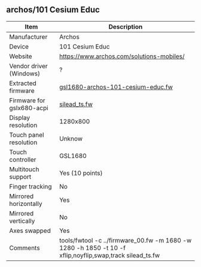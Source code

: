 archos/101 Cesium Educ
----------------------

| Item | Description |
|------|-------------|
| Manufacturer            | Archos                   |
| Device                  | 101 Cesium Educ          |
| Website                 | https://www.archos.com/solutions-mobiles/ |
| Vendor driver (Windows) | ? |
| Extracted firmware      | [gsl1680-archos-101-cesium-educ.fw](../../linux/silead/gsl1680-archos-101-cesium-educ.fw) |
| Firmware for gslx680-acpi | [silead_ts.fw](silead_ts.fw) |
| Display resolution      | 1280x800|
| Touch panel resolution  | Unknow |
| Touch controller        | GSL1680 |
| Multitouch support      | Yes (10 points) |
| Finger tracking         | No |
| Mirrored horizontally   | Yes |
| Mirrored vertically     | No |
| Axes swapped            | Yes |
| Comments                | tools/fwtool -c ../firmware_00.fw -m 1680 -w 1280 -h 1850 -t 10 -f xflip,noyflip,swap,track silead_ts.fw |
